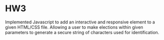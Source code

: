 # HW3

 Implemented Javascript to add an interactive and responsive element to a given HTML/CSS file. Allowing a user to make elections within given parameters to generate a secure string of characters used for identification.